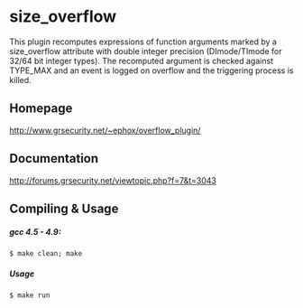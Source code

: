 size_overflow
=============

This plugin recomputes expressions of function arguments marked by a size_overflow attribute with double integer precision (DImode/TImode for 32/64 bit integer types). The recomputed argument is checked against TYPE_MAX and an event is logged on overflow and the triggering process is killed.

Homepage
--------

http://www.grsecurity.net/~ephox/overflow_plugin/

Documentation
-------------

http://forums.grsecurity.net/viewtopic.php?f=7&t=3043


Compiling & Usage
-----------------

##### gcc 4.5 - 4.9:

```shell
$ make clean; make
```

##### Usage

```shell
$ make run
```
